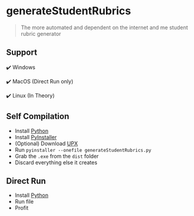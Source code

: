 # generateStudentRubrics

> The more automated and dependent on the internet and me student rubric generator

## Support
✔️ Windows

✔️ MacOS (Direct Run only)

✔️ Linux (In Theory)

## Self Compilation
- Install [Python](https://www.python.org/)
- Install [PyInstaller](https://pyinstaller.org/en/stable/)
- (Optional) Download [UPX](https://upx.github.io/)
- Run `pyinstaller --onefile generateStudentRubrics.py`
- Grab the `.exe` from the `dist` folder
- Discard everything else it creates

## Direct Run
- Install [Python](https://www.python.org/)
- Run file
- Profit
